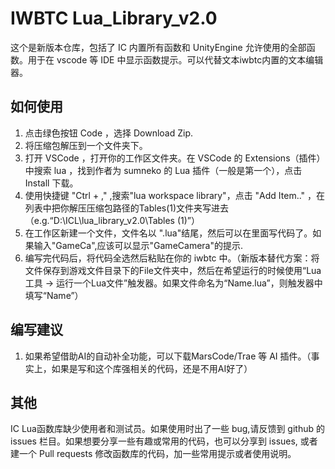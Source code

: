 # IWBTC Lua_Library_v2.0
这个是新版本仓库，包括了 IC 内置所有函数和 UnityEngine 允许使用的全部函数。用于在 vscode 等 IDE 中显示函数提示。可以代替文本iwbtc内置的文本编辑器。

## 如何使用
1. 点击绿色按钮 Code ，选择 Download Zip.
2. 将压缩包解压到一个文件夹下。
3. 打开 VSCode ，打开你的工作区文件夹。在 VSCode 的 Extensions（插件）中搜索 lua ，找到作者为 sumneko 的 Lua 插件（一般是第一个），点击 Install 下载。
4. 使用快捷键 "Ctrl + ," ,搜索"lua workspace library"，点击 "Add Item.." ，在列表中把你解压压缩包路径的Tables(1)文件夹写进去（e.g.“D:\ICL\lua_library_v2.0\Tables (1)”）
5. 在工作区新建一个文件，文件名以 ".lua"结尾，然后可以在里面写代码了。如果输入"GameCa",应该可以显示"GameCamera"的提示.
6. 编写完代码后，将代码全选然后粘贴在你的 iwbtc 中。（新版本替代方案：将文件保存到游戏文件目录下的File文件夹中，然后在希望运行的时候使用“Lua工具 -> 运行一个Lua文件”触发器。如果文件命名为“Name.lua”，则触发器中填写“Name”）

## 编写建议
1. 如果希望借助AI的自动补全功能，可以下载MarsCode/Trae 等 AI 插件。（事实上，如果是写和这个库强相关的代码，还是不用AI好了）

## 其他
IC Lua函数库缺少使用者和测试员。如果使用时出了一些 bug,请反馈到 github 的 issues 栏目。如果想要分享一些有趣或常用的代码，也可以分享到 issues, 或者建一个 Pull requests 修改函数库的代码，加一些常用提示或者使用说明。